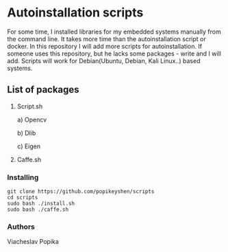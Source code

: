 # Autoinstallation scripts

For some time, I installed libraries for my embedded systems manually from the command line. It takes more time than the autoinstallation script or docker. In this repository I will add more scripts for autoinstallation. If someone uses this repository, but he lacks some packages - write and I will add. Scripts will work for Debian(Ubuntu, Debian, Kali Linux..) based systems.

## List of packages

1. Script.sh

   a) Opencv

   b) Dlib

   c) Eigen

2. Caffe.sh

### Installing


```
git clone https://github.com/popikeyshen/scripts
cd scripts
sudo bash ./install.sh
sudo bash ./caffe.sh
```

### Authors

Viacheslav Popika
